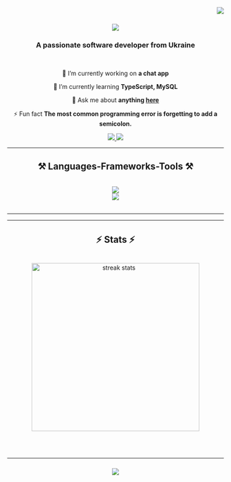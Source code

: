 <img align="right" src="https://visitor-badge.laobi.icu/badge?page_id=IlliaKomissarov.IlliaKomissarov" />

<h1 align="center">
    <img src="https://readme-typing-svg.herokuapp.com/?font=Righteous&size=35&center=true&vCenter=true&width=500&height=70&duration=4000&lines=Hi+There!+👋;+I'm+Illia+Komissarov!;" />
</h1>

<h3 align="center">A passionate software developer from Ukraine</h3>

<br/>

<div align="center">
 
 🔭 I’m currently working on **a chat app**
 
 🌱 I’m currently learning **TypeScript, MySQL**

💬 Ask me about **anything [here](https://github.com/IlliaKomissarov/IlliaKomissarov/issues)**

⚡ Fun fact **The most common programming error is forgetting to add a semicolon.**

 </div>
 
<div align="center"> 
  <a href="mailto:iliakomissarow99@gmail.com">
    <img src="https://img.shields.io/badge/Gmail-333333?style=for-the-badge&logo=gmail&logoColor=red" />
  </a>
  <a href="https://www.linkedin.com/in/illia-komissarov/" target="_blank">
    <img src="https://img.shields.io/badge/LinkedIn-0077B5?style=for-the-badge&logo=linkedin&logoColor=white" target="_blank" />
  </a>
</div>

 <hr/>
 
<h2 align="center">⚒️ Languages-Frameworks-Tools ⚒️</h2>
<br/>
<div align="center">
    <img src="https://skillicons.dev/icons?i=nodejs,github,javascript,typescript,express,mongodb" /><br>
    <img src="https://skillicons.dev/icons?i=react,mui,mysql,html,css,vscode,figma,tailwind,git" />
</div>

<br/>
<hr/>

<hr/>

<h2 align="center">⚡ Stats ⚡</h2>
<br>
<div align=center>
  <img width=390 src="https://streak-stats.demolab.com/?user=IlliaKomissarov&count_private=true&theme=react&border_radius=10" alt="streak stats"/>
</div>

<br/><br/>

<hr/>

<h3 align="center">
    <img src="https://readme-typing-svg.herokuapp.com/?font=Righteous&size=25&center=true&vCenter=true&width=500&height=70&duration=4000&lines=Thanks+for+visiting!+✌️;+Shoot+me+a+message+on+Linkedin!;I'm+always+down+to+collab+:)">
</h3>

<br/>
